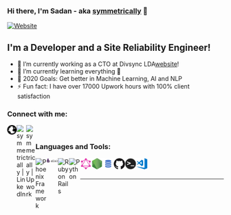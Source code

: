 ### Hi there, I'm Sadan - aka [symmetrically][website] 👋

[![Website](https://img.shields.io/website?label=divsync.com&style=for-the-badge&url=https%3A%2F%2Fdivsync.com)](https://divsync.com)


## I'm a Developer and a Site Reliability Engineer!

- 🔭 I’m currently working as a CTO at Divsync LDA[website]!
- 🌱 I’m currently learning everything 🤣
- 🥅 2020 Goals: Get better in Machine Learning, AI and NLP
- ⚡ Fun fact: I have over 17000 Upwork hours with 100% client satisfaction

### Connect with me:

[<img align="left" alt="divsync.com" width="22px" src="https://raw.githubusercontent.com/iconic/open-iconic/master/svg/globe.svg" />][website]
[<img align="left" alt="symmetrically | LinkedIn" width="22px" src="https://cdn.jsdelivr.net/npm/simple-icons@v3/icons/linkedin.svg" />][linkedin]
[<img align="left" alt="symmetrically | Upwork" width="22px" src="https://cdn.worldvectorlogo.com/logos/upwork.svg" />][upwork]

<br />

### Languages and Tools:

[<img align="left" alt="Phoenix Framework" width="26px" src="https://raw.githubusercontent.com/phoenixframework/phoenix/master/priv/static/phoenix.png" />][website]
[<img align="left" alt="Elixir" width="26px" src="https://raw.githubusercontent.com/elixir-lang/elixir-lang.github.com/master/images/logo/logo.png" />][website]
[<img align="left" alt="Ruby on Rails" width="26px" src="https://avatars1.githubusercontent.com/u/4223?s=200&v=4" />][website]
[<img align="left" alt="Python" width="26px" src="https://avatars0.githubusercontent.com/u/1525981?s=200&v=4" />][website]
[<img align="left" alt="GraphQL" width="26px" src="https://raw.githubusercontent.com/github/explore/80688e429a7d4ef2fca1e82350fe8e3517d3494d/topics/graphql/graphql.png" />][website]
[<img align="left" alt="Node.js" width="26px" src="https://raw.githubusercontent.com/github/explore/80688e429a7d4ef2fca1e82350fe8e3517d3494d/topics/nodejs/nodejs.png" />][website]
[<img align="left" alt="SQL" width="26px" src="https://raw.githubusercontent.com/github/explore/80688e429a7d4ef2fca1e82350fe8e3517d3494d/topics/sql/sql.png" />][website]
[<img align="left" alt="GitHub" width="26px" src="https://raw.githubusercontent.com/github/explore/78df643247d429f6cc873026c0622819ad797942/topics/github/github.png" />][website]
[<img align="left" alt="Terminal" width="26px" src="https://raw.githubusercontent.com/github/explore/80688e429a7d4ef2fca1e82350fe8e3517d3494d/topics/terminal/terminal.png" />][website]
[<img align="left" alt="Visual Studio Code" width="26px" src="https://raw.githubusercontent.com/github/explore/80688e429a7d4ef2fca1e82350fe8e3517d3494d/topics/visual-studio-code/visual-studio-code.png" />][website]

<br />
<br />

---

[website]: https://divsync.com
[linkedin]: https://www.linkedin.com/in/sadanmasroor/
[upwork]: https://www.upwork.com/fl/sadanm?viewMode=1